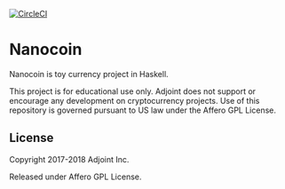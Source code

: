 [![CircleCI](https://circleci.com/gh/tdietert/nanocoin.svg?style=svg)](https://circleci.com/gh/tdietert/nanocoin)

Nanocoin
=========

Nanocoin is toy currency project in Haskell.

This project is for educational use only. Adjoint does not support or encourage
any development on cryptocurrency projects. Use of this repository is governed
pursuant to US law under the Affero GPL License.

License
-------

Copyright 2017-2018 Adjoint Inc.

Released under Affero GPL License.
